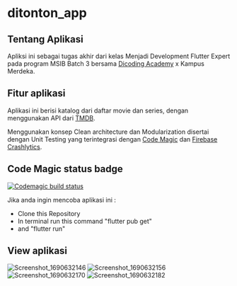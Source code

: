 # ditonton_app
## Tentang Aplikasi
Apliksi ini sebagai tugas akhir dari kelas Menjadi Development Flutter Expert pada program MSIB Batch 3  bersama [Dicoding Academy](https://www.dicoding.com/) x Kampus Merdeka.

## Fitur aplikasi
Aplikasi ini berisi katalog dari daftar movie dan series, dengan menggunakan API dari [TMDB](https://www.themoviedb.org/).

Menggunakan konsep Clean architecture dan Modularization disertai dengan Unit Testing yang terintegrasi dengan [Code Magic](https://codemagic.io/start/) dan [Firebase Crashlytics](https://firebase.google.com).


## Code Magic status badge
[![Codemagic build status](https://api.codemagic.io/apps/64c5259d40d9461bc2930473/64c5259d40d9461bc2930472/status_badge.svg)](https://codemagic.io/apps/64c5259d40d9461bc2930473/64c5259d40d9461bc2930472/latest_build)

Jika anda ingin mencoba aplikasi ini :
* Clone this Repository
* In terminal run this command "flutter pub get"
* and "flutter run"
  
## View aplikasi
![Screenshot_1690632146](https://github.com/Angga-Nugraha/ditonton_app/assets/76716099/485cfb4d-5c46-4989-be42-dd165e37eb23)
![Screenshot_1690632156](https://github.com/Angga-Nugraha/ditonton_app/assets/76716099/c86ec753-39df-483f-ba62-1749b9befdb2)
![Screenshot_1690632170](https://github.com/Angga-Nugraha/ditonton_app/assets/76716099/0fca91e4-2078-4de7-b124-955297466003)
![Screenshot_1690632182](https://github.com/Angga-Nugraha/ditonton_app/assets/76716099/bd72233f-4411-45f3-a85c-98397a3f65e3)
